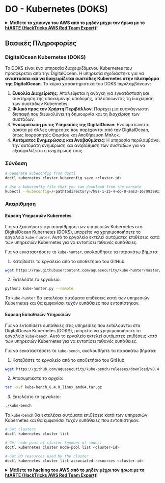 # DO - Kubernetes (DOKS)

<details>

<summary><strong>Μάθετε το χάκινγκ του AWS από το μηδέν μέχρι τον ήρωα με το</strong> <a href="https://training.hacktricks.xyz/courses/arte"><strong>htARTE (HackTricks AWS Red Team Expert)</strong></a><strong>!</strong></summary>

Άλλοι τρόποι για να υποστηρίξετε το HackTricks:

* Εάν θέλετε να δείτε την **εταιρεία σας να διαφημίζεται στο HackTricks** ή να **κατεβάσετε το HackTricks σε μορφή PDF** ελέγξτε τα [**ΣΧΕΔΙΑ ΣΥΝΔΡΟΜΗΣ**](https://github.com/sponsors/carlospolop)!
* Αποκτήστε το [**επίσημο PEASS & HackTricks swag**](https://peass.creator-spring.com)
* Ανακαλύψτε [**The PEASS Family**](https://opensea.io/collection/the-peass-family), τη συλλογή μας από αποκλειστικά [**NFTs**](https://opensea.io/collection/the-peass-family)
* **Εγγραφείτε στη** 💬 [**ομάδα Discord**](https://discord.gg/hRep4RUj7f) ή στη [**ομάδα telegram**](https://t.me/peass) ή **ακολουθήστε** μας στο **Twitter** 🐦 [**@hacktricks_live**](https://twitter.com/hacktricks_live)**.**
* **Μοιραστείτε τα χάκινγκ κόλπα σας υποβάλλοντας PRs στα** [**HackTricks**](https://github.com/carlospolop/hacktricks) και [**HackTricks Cloud**](https://github.com/carlospolop/hacktricks-cloud) αποθετήρια του github.

</details>

## Βασικές Πληροφορίες

### DigitalOcean Kubernetes (DOKS)

Το DOKS είναι ένα υπηρεσία διαχειριζόμενου Kubernetes που προσφέρεται από την DigitalOcean. Η υπηρεσία σχεδιάστηκε για να **αναπτύσσει και να διαχειρίζεται συστάδες Kubernetes στην πλατφόρμα της DigitalOcean**. Τα κύρια χαρακτηριστικά του DOKS περιλαμβάνουν:

1. **Ευκολία Διαχείρισης**: Απαλείφεται η ανάγκη για εγκατάσταση και συντήρηση της υποκείμενης υποδομής, απλοποιώντας τη διαχείριση των συστάδων Kubernetes.
2. **Φιλικό προς τον Χρήστη Περιβάλλον**: Παρέχει μια ευανάγνωστη διεπαφή που διευκολύνει τη δημιουργία και τη διαχείριση των συστάδων.
3. **Ενσωμάτωση με τις Υπηρεσίες της DigitalOcean**: Ενσωματώνεται άριστα με άλλες υπηρεσίες που παρέχονται από την DigitalOcean, όπως Ισορροπητές Φορτίου και Αποθήκευση Μπλοκ.
4. **Αυτόματες Ενημερώσεις και Αναβαθμίσεις**: Η υπηρεσία περιλαμβάνει την αυτόματη ενημέρωση και αναβάθμιση των συστάδων για να εξασφαλίζεται η ενημέρωσή τους. 


### Σύνδεση
```bash
# Generate kubeconfig from doctl
doctl kubernetes cluster kubeconfig save <cluster-id>

# Use a kubeconfig file that you can download from the console
kubectl --kubeconfig=/<pathtodirectory>/k8s-1-25-4-do-0-ams3-1670939911166-kubeconfig.yaml get nodes
```
### Απαρίθμηση

#### Εύρεση Υπηρεσιών Kubernetes

Για να ξεκινήσετε την απαρίθμηση των υπηρεσιών Kubernetes στο DigitalOcean Kubernetes (DOKS), μπορείτε να χρησιμοποιήσετε το εργαλείο `kube-hunter`. Αυτό το εργαλείο εκτελεί αυτόματες επιθέσεις κατά των υπηρεσιών Kubernetes για να εντοπίσει πιθανές ευπάθειες.

Για να εγκαταστήσετε το `kube-hunter`, ακολουθήστε τα παρακάτω βήματα:

1. Κατεβάστε το εργαλείο από το αποθετήριο του GitHub:

```bash
wget https://raw.githubusercontent.com/aquasecurity/kube-hunter/master/kube-hunter.py
```

2. Εκτελέστε το εργαλείο:

```bash
python3 kube-hunter.py --remote
```

Το `kube-hunter` θα εκτελέσει αυτόματα επιθέσεις κατά των υπηρεσιών Kubernetes και θα εμφανίσει τυχόν ευπάθειες που εντοπίστηκαν.

#### Εύρεση Ευπαθειών Υπηρεσιών

Για να εντοπίσετε ευπάθειες στις υπηρεσίες που εκτελούνται στο DigitalOcean Kubernetes (DOKS), μπορείτε να χρησιμοποιήσετε το εργαλείο `kube-bench`. Αυτό το εργαλείο εκτελεί αυτόματες επιθέσεις κατά των υπηρεσιών Kubernetes για να εντοπίσει πιθανές ευπάθειες.

Για να εγκαταστήσετε το `kube-bench`, ακολουθήστε τα παρακάτω βήματα:

1. Κατεβάστε το εργαλείο από το αποθετήριο του GitHub:

```bash
wget https://github.com/aquasecurity/kube-bench/releases/download/v0.4.0/kube-bench_0.4.0_linux_amd64.tar.gz
```

2. Αποσυμπιέστε το αρχείο:

```bash
tar -xvf kube-bench_0.4.0_linux_amd64.tar.gz
```

3. Εκτελέστε το εργαλείο:

```bash
./kube-bench
```

Το `kube-bench` θα εκτελέσει αυτόματα επιθέσεις κατά των υπηρεσιών Kubernetes και θα εμφανίσει τυχόν ευπάθειες που εντοπίστηκαν.
```bash
# Get clusters
doctl kubernetes cluster list

# Get node pool of cluster (number of nodes)
doctl kubernetes cluster node-pool list <cluster-id>

# Get DO resources used by the cluster
doctl kubernetes cluster list-associated-resources <cluster-id>
```
<details>

<summary><strong>Μάθετε το hacking του AWS από το μηδέν μέχρι τον ήρωα με το</strong> <a href="https://training.hacktricks.xyz/courses/arte"><strong>htARTE (HackTricks AWS Red Team Expert)</strong></a><strong>!</strong></summary>

Άλλοι τρόποι για να υποστηρίξετε το HackTricks:

* Εάν θέλετε να δείτε την **εταιρεία σας να διαφημίζεται στο HackTricks** ή να **κατεβάσετε το HackTricks σε μορφή PDF** ελέγξτε τα [**ΣΧΕΔΙΑ ΣΥΝΔΡΟΜΗΣ**](https://github.com/sponsors/carlospolop)!
* Αποκτήστε το [**επίσημο PEASS & HackTricks swag**](https://peass.creator-spring.com)
* Ανακαλύψτε [**την Οικογένεια PEASS**](https://opensea.io/collection/the-peass-family), τη συλλογή μας από αποκλειστικά [**NFTs**](https://opensea.io/collection/the-peass-family)
* **Εγγραφείτε στη** 💬 [**ομάδα Discord**](https://discord.gg/hRep4RUj7f) ή στη [**ομάδα telegram**](https://t.me/peass) ή **ακολουθήστε** μας στο **Twitter** 🐦 [**@hacktricks_live**](https://twitter.com/hacktricks_live)**.**
* **Μοιραστείτε τα hacking tricks σας υποβάλλοντας PRs στα** [**HackTricks**](https://github.com/carlospolop/hacktricks) και [**HackTricks Cloud**](https://github.com/carlospolop/hacktricks-cloud) αποθετήρια του github.

</details>
